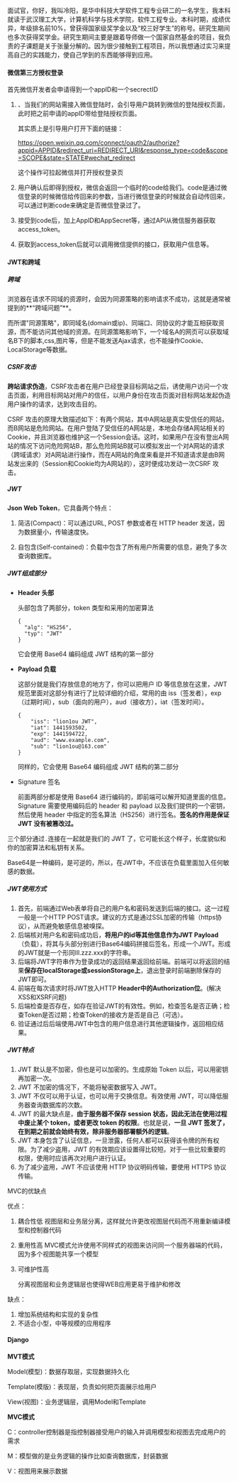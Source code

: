 面试官，你好，我叫冷阳，是华中科技大学软件工程专业研二的一名学生，我本科就读于武汉理工大学，计算机科学与技术学院，软件工程专业。本科时期，成绩优异，年级排名前10%，曾获得国家级奖学金以及“校三好学生”的称号。研究生期间也多次获得奖学金。研究生期间主要是跟着导师做一个国家自然基金的项目，我负责的子课题是关于张量分解的。因为很少接触到工程项目，所以我想通过实习来提高自己的实践能力，使自己学到的东西能够得到应用。

#### 微信第三方授权登录

首先微信开发者会申请得到一个appID和一个secrectID

1. 、当我们的网站需接入微信登陆时，会引导用户跳转到微信的登陆授权页面，此时把之前申请的appID带给登陆授权页面。

    其实质上是引导用户打开下面的链接：

    https://open.weixin.qq.com/connect/oauth2/authorize?appid=APPID&redirect_uri=REDIRECT_URI&response_type=code&scope=SCOPE&state=STATE#wechat_redirect

    这个操作可拉起微信并打开授权登录页

2. 用户确认后即得到授权，微信会返回一个临时的code给我们。code是通过微信登录的时候微信给传回来的参数，当进行微信登录的时候就会自动传回来，可以通过判断code来确定是否微信登录过了。

3. 接受到code后，加上AppID和AppSecret等，通过API从微信服务器获取access_token。

4. 获取到access_token后就可以调用微信提供的接口，获取用户信息等。

#### JWT和跨域

##### 跨域

浏览器在请求不同域的资源时，会因为同源策略的影响请求不成功，这就是通常被提到的**“跨域问题”**。

而所谓"同源策略"，即同域名(domain或ip)、同端口、同协议的才能互相获取资源，而不能访问其他域的资源。在同源策略影响下，一个域名A的网页可以获取域名B下的脚本,css,图片等，但是不能发送Ajax请求，也不能操作Cookie、LocalStorage等数据。

##### CSRF攻击

**跨站请求伪造**，CSRF攻击者在用户已经登录目标网站之后，诱使用户访问一个攻击页面，利用目标网站对用户的信任，以用户身份在攻击页面对目标网站发起伪造用户操作的请求，达到攻击目的。

CSRF 攻击的原理大致描述如下：有两个网站，其中A网站是真实受信任的网站，而B网站是危险网站。在用户登陆了受信任的A网站是，本地会存储A网站相关的Cookie，并且浏览器也维护这一个Session会话。这时，如果用户在没有登出A网站的情况下访问危险网站B，那么危险网站B就可以模拟发出一个对A网站的请求（跨域请求）对A网站进行操作，而在A网站的角度来看是并不知道请求是由B网站发出来的（Session和Cookie均为A网站的），这时便成功发动一次CSRF 攻击。

##### JWT

**Json Web Token**，它具备两个特点：

1. 简洁(Compact)：可以通过URL, POST 参数或者在 HTTP header 发送，因为数据量小，传输速度快。

2. 自包含(Self-contained)：负载中包含了所有用户所需要的信息，避免了多次查询数据库。

##### JWT组成部分

- **Header 头部**

    头部包含了两部分，token 类型和采用的加密算法

    ```
    {
      "alg": "HS256",
      "typ": "JWT"
    }
    ```

    它会使用 Base64 编码组成 JWT 结构的第一部分

- **Payload 负载**

    这部分就是我们存放信息的地方了，你可以把用户 ID 等信息放在这里，JWT 规范里面对这部分有进行了比较详细的介绍，常用的由 iss（签发者），exp（过期时间），sub（面向的用户），aud（接收方），iat（签发时间）。

    ```
    {
        "iss": "lion1ou JWT",
        "iat": 1441593502,
        "exp": 1441594722,
        "aud": "www.example.com",
        "sub": "lion1ou@163.com"
    }
    ```

    同样的，它会使用 Base64 编码组成 JWT 结构的第二部分

- Signature 签名

    前面两部分都是使用 Base64 进行编码的，即前端可以解开知道里面的信息。Signature 需要使用编码后的 header 和 payload 以及我们提供的一个密钥，然后使用 header 中指定的签名算法（HS256）进行签名。**签名的作用是保证 JWT 没有被篡改过。**

三个部分通过`.`连接在一起就是我们的 JWT 了，它可能长这个样子，长度貌似和你的加密算法和私钥有关系。

Base64是一种编码，是可逆的，所以，在JWT中，不应该在负载里面加入任何敏感的数据。

##### JWT使用方式

1. 首先，前端通过Web表单将自己的用户名和密码发送到后端的接口。这一过程一般是一个HTTP POST请求。建议的方式是通过SSL加密的传输（https协议），从而避免敏感信息被嗅探。
2. 后端核对用户名和密码成功后，**将用户的id等其他信息作为JWT Payload**（负载），将其与头部分别进行Base64编码拼接后签名，形成一个JWT。形成的JWT就是一个形同lll.zzz.xxx的字符串。
3. 后端将JWT字符串作为登录成功的返回结果返回给前端。前端可以将返回的结果**保存在localStorage或sessionStorage上**，退出登录时前端删除保存的JWT即可。
4. 前端在每次请求时将JWT放入HTTP **Header中的Authorization位**。(解决XSS和XSRF问题)
5. 后端检查是否存在，如存在验证JWT的有效性。例如，检查签名是否正确；检查Token是否过期；检查Token的接收方是否是自己（可选）。
6. 验证通过后后端使用JWT中包含的用户信息进行其他逻辑操作，返回相应结果。

##### JWT特点

1. JWT 默认是不加密，但也是可以加密的。生成原始 Token 以后，可以用密钥再加密一次。
2. JWT 不加密的情况下，不能将秘密数据写入 JWT。
3. JWT 不仅可以用于认证，也可以用于交换信息。有效使用 JWT，可以降低服务器查询数据库的次数。
4. JWT 的最大缺点是，**由于服务器不保存 session 状态，因此无法在使用过程中废止某个 token，或者更改 token 的权限**。也就是说，**一旦 JWT 签发了，在到期之前就会始终有效，除非服务器部署额外的逻辑**。
5. JWT 本身包含了认证信息，一旦泄露，任何人都可以获得该令牌的所有权限。为了减少盗用，JWT 的有效期应该设置得比较短。对于一些比较重要的权限，使用时应该再次对用户进行认证。
6. 为了减少盗用，JWT 不应该使用 HTTP 协议明码传输，要使用 HTTPS 协议传输。

MVC的优缺点

优点：

1. 耦合性低
    视图层和业务层分离，这样就允许更改视图层代码而不用重新编译模型和控制器代码

2. 重用性高
    MVC模式允许使用不同样式的视图来访问同一个服务器端的代码，因为多个视图能共享一个模型

3. 可维护性高

    分离视图层和业务逻辑层也使得WEB应用更易于维护和修改

缺点：

1. 增加系统结构和实现的复杂性
2. 不适合小型，中等规模的应用程序

#### Django

**MVT模式**

Model(模型)：数据存取层，实现数据持久化    

Template(模版)：表现层，负责如何把页面展示给用户    

View(视图)：业务逻辑层，调用Model和Template

**MVC模式**

C：controller控制器是指控制器接受用户的输入并调用模型和视图去完成用户的需求

M：模型做的是业务逻辑的操作比如查询数据库，封装数据

V：视图用来展示数据